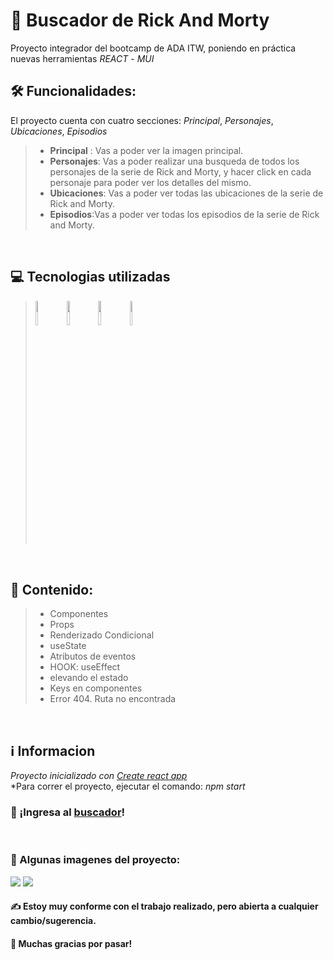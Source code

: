 # 🔎 Buscador de Rick And Morty 
Proyecto integrador del bootcamp de ADA ITW, poniendo en práctica nuevas herramientas *REACT* - *MUI*
>
## 🛠 **Funcionalidades**:
El proyecto cuenta con cuatro secciones: 
*Principal*, *Personajes*, *Ubicaciones*, *Episodios*
>- **Principal** : Vas a poder ver la imagen principal.
>- **Personajes**: Vas a poder realizar una busqueda de todos los personajes de la serie de Rick and Morty, y hacer click en cada personaje para poder ver los detalles del mismo.
>- **Ubicaciones**: Vas a poder ver todas las ubicaciones de la serie de Rick and Morty.
>- **Episodios**:Vas a poder ver todas los episodios de la serie de Rick and Morty.
<br/>

## 💻 Tecnologias utilizadas
> <img style="width:10%" src="https://cdn-icons-png.flaticon.com/512/5968/5968267.png">
> <img style="width:10%" src="https://cdn-icons-png.flaticon.com/512/1051/1051326.png">
> <img style="width:10%" src="https://mui.com/static/logo.png"/>
> <img style="width:10%" src="https://cdn-icons-png.flaticon.com/512/919/919851.png">
<br/>

## 📝 **Contenido**:
>- Componentes
>- Props
>- Renderizado Condicional
>- useState
>- Atributos de eventos
>- HOOK: useEffect
>- elevando el estado
>- Keys en componentes
>- Error 404. Ruta no encontrada
<br/>

## ℹ️ **Informacion**
*Proyecto inicializado con <a href="https://github.com/facebook/create-react-app">Create react app</a>* <br/>
*Para correr el proyecto, ejecutar el comando: *npm start*
<br/>

### 🔗 ¡Ingresa al <a href="https://rickandmortybl.netlify.app/">buscador</a>!
<br/>

### 📸 Algunas imagenes del proyecto:
<img src="https://user-images.githubusercontent.com/74736159/159589967-084db432-e054-4ab8-a67b-095f0d249645.png"/>
<img src="https://user-images.githubusercontent.com/74736159/159590031-ae168685-ab2b-4eb9-b533-6894644c3da0.png"/>

#### ✍️ Estoy muy conforme con el trabajo realizado, pero abierta a cualquier cambio/sugerencia.

#### 🌈 Muchas gracias por pasar! 

